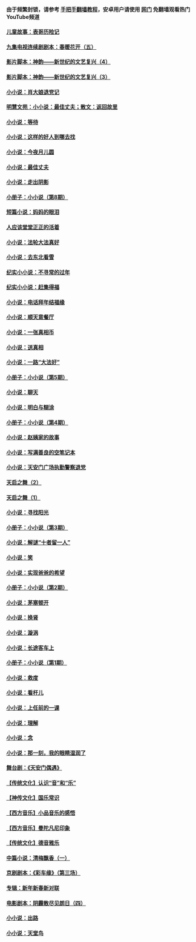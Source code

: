 #### 由于频繁封锁，请参考 [手把手翻墙教程](https://github.com/gfw-breaker/guides/wiki/)，安卓用户请使用 [网门](https://github.com/gfw-breaker/nogfw/blob/master/dl.md?t=05011301) 免翻墙观看热门YouTube频道 

#### [儿童故事：表哥历险记](../pages/328/383535.md?t=05011301) 

#### [九集电视连续剧剧本：春暖花开（五）](../pages/328/275919.md?t=05011301) 

#### [影片脚本：神韵——新世纪的文艺复兴（4）](../pages/328/266089.md?t=05011301) 

#### [影片脚本：神韵——新世纪的文艺复兴（3）](../pages/328/266087.md?t=05011301) 

#### [小小说：肖大娘退党记](../pages/328/239807.md?t=05011301) 

#### [明慧文苑：小小说：最佳丈夫；散文：返回故里](../pages/328/3439.md?t=05011301) 

#### [小小说：等待](../pages/328/223927.md?t=05011301) 

#### [小小说：这样的好人到哪去找](../pages/328/209396.md?t=05011301) 

#### [小小说：今夜月儿圆](../pages/328/193588.md?t=05011301) 

#### [小小说：最佳丈夫](../pages/328/190938.md?t=05011301) 

#### [小小说：走出阴影](../pages/328/190744.md?t=05011301) 

#### [小册子：小小说（第8期）](../pages/328/188202.md?t=05011301) 

#### [短篇小说：妈妈的眼泪](../pages/328/187712.md?t=05011301) 

#### [人应该堂堂正正的活着](../pages/328/182430.md?t=05011301) 

#### [小小说：法轮大法真好](../pages/328/174669.md?t=05011301) 

#### [小小说：去东北看雪](../pages/328/173882.md?t=05011301) 

#### [纪实小小说：不寻常的过年](../pages/328/173187.md?t=05011301) 

#### [纪实小小说：赶集得福](../pages/328/172652.md?t=05011301) 

#### [小小说：电话拜年结福缘](../pages/328/172533.md?t=05011301) 

#### [小小说：顺天意餐厅](../pages/328/170182.md?t=05011301) 

#### [小小说：一张真相币](../pages/328/169410.md?t=05011301) 

#### [小小说：送真相](../pages/328/166713.md?t=05011301) 

#### [小小说：一路“大法好”](../pages/328/162016.md?t=05011301) 

#### [小册子：小小说（第5期）](../pages/328/161131.md?t=05011301) 

#### [小小说：聊天](../pages/328/159640.md?t=05011301) 

#### [小小说：明白与糊涂](../pages/328/158101.md?t=05011301) 

#### [小册子：小小说（第4期）](../pages/328/158006.md?t=05011301) 

#### [小小说：赵姨家的故事](../pages/328/157843.md?t=05011301) 

#### [小小说：写满善良的空笔记本](../pages/328/157382.md?t=05011301) 

#### [小小说：天安门广场执勤警察退党](../pages/328/156982.md?t=05011301) 

#### [天启之舞（2）](../pages/328/153440.md?t=05011301) 

#### [天启之舞（1）](../pages/328/153439.md?t=05011301) 

#### [小小说：寻找阳光](../pages/328/153065.md?t=05011301) 

#### [小册子：小小说（第3期）](../pages/328/151715.md?t=05011301) 

#### [小小说：解谜“十者留一人”](../pages/328/148967.md?t=05011301) 

#### [小小说：笑](../pages/328/148905.md?t=05011301) 

#### [小小说：实现爸爸的希望](../pages/328/148096.md?t=05011301) 

#### [小册子：小小说（第2期）](../pages/328/147214.md?t=05011301) 

#### [小小说：茅塞顿开](../pages/328/147030.md?t=05011301) 

#### [小小说：换肾](../pages/328/146770.md?t=05011301) 

#### [小小说：漩涡](../pages/328/146683.md?t=05011301) 

#### [小小说：长途客车上](../pages/328/145076.md?t=05011301) 

#### [小册子：小小说（第1期）](../pages/328/143963.md?t=05011301) 

#### [小小说：救度](../pages/328/143927.md?t=05011301) 

#### [小小说：看杆儿](../pages/328/142137.md?t=05011301) 

#### [小小说：上任前的一课](../pages/328/140808.md?t=05011301) 

#### [小小说：理解](../pages/328/140476.md?t=05011301) 

#### [小小说：念](../pages/328/139513.md?t=05011301) 

#### [小小说：那一刻，我的眼睛湿润了](../pages/328/138476.md?t=05011301) 

#### [舞台剧：《天安门偶遇》](../pages/328/117155.md?t=05011301) 

#### [【传统文化】认识“音”和“乐”](../pages/328/108667.md?t=05011301) 

#### [【神传文化】国乐常识](../pages/328/104225.md?t=05011301) 

#### [【西方音乐】小品音乐的感悟](../pages/328/102924.md?t=05011301) 

#### [【西方音乐】曼陀凡尼印象](../pages/328/102922.md?t=05011301) 

#### [【传统文化】德音雅乐](../pages/328/102923.md?t=05011301) 

#### [中篇小说：清梅飘香（一）](../pages/328/101058.md?t=05011301) 

#### [京剧剧本：《彩车缘》（第三场）](../pages/328/96434.md?t=05011301) 

#### [专辑：新年新春新对联](../pages/328/94991.md?t=05011301) 

#### [电影剧本：阴霾散尽见朗日（四）](../pages/328/87081.md?t=05011301) 

#### [小小说：出路](../pages/328/84848.md?t=05011301) 

#### [小小说：天堂鸟](../pages/328/83084.md?t=05011301) 

